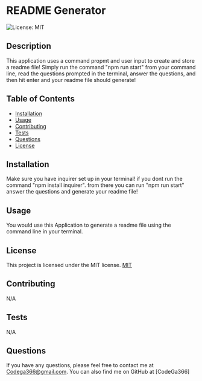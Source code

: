 # README Generator
![License: MIT](https://img.shields.io/badge/License-MIT-yellow.svg)

## Description
This application uses a command propmt and user input to create and store a readme file! Simply run the command "npm run start" from your command line, read the questions prompted in the terminal, answer the questions, and then hit enter and your readme file should generate!

## Table of Contents
- [Installation](#installation)
- [Usage](#usage)
- [Contributing](#contributing)
- [Tests](#tests)
- [Questions](#questions)
- [License](#license)

## Installation
Make sure you have inquirer set up in your terminal! if you dont run the command "npm install inquirer". from there you can run "npm run start" answer the questions and generate your readme file!

## Usage
You would use this Application to generate a readme file using the command line in your terminal.

## License
This project is licensed under the MIT license.
[MIT](https://opensource.org/licenses/MIT)

## Contributing
N/A

## Tests
N/A

## Questions
If you have any questions, please feel free to contact me at Codega366@gmail.com. You can also find me on GitHub at [CodeGa366]

